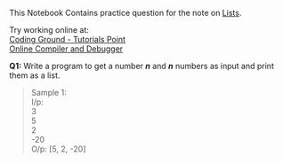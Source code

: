 This Notebook Contains practice question for the note on [Lists](DS_Lists.ipynb).

Try working online at:  
[Coding Ground - Tutorials Point](https://www.tutorialspoint.com/execute_python3_online.php)  
[Online Compiler and Debugger](https://www.onlinegdb.com/online_python_compiler)

**Q1:** Write a program to get a number ***n*** and ***n*** numbers as input and print them as a list.
>Sample 1:  
I/p:  
3<br>
5<br>
2<br>
-20  
O/p:
[5, 2, -20]